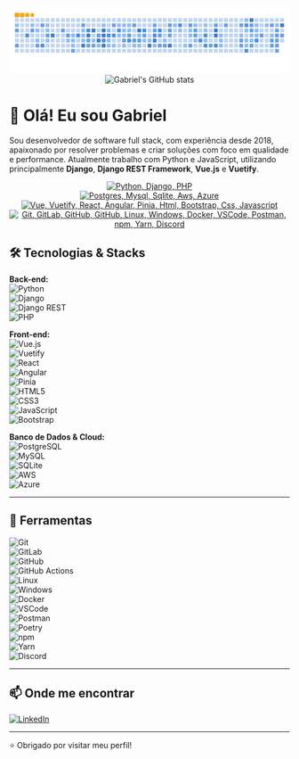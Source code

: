 <div align="center">

<picture>
  <source media="(prefers-color-scheme: dark)" srcset="https://raw.githubusercontent.com/gabriell-s/gabriell-s/output/github-snake-dark.svg">
  <source media="(prefers-color-scheme: light)" srcset="https://raw.githubusercontent.com/gabriell-s/gabriell-s/output/github-snake.svg">
  <img alt="github contribution grid snake animation" src="https://raw.githubusercontent.com/gabriell-s/gabriell-s/output/ocean.gif">
</picture>

<br/>

<img src="https://github-readme-stats.vercel.app/api?username=gabriell-s&show_icons=true&theme=dracula&include_all_commits=true&count_private=true" alt="Gabriel's GitHub stats">

</div>

# 👋 Olá! Eu sou Gabriel

Sou desenvolvedor de software full stack, com experiência desde 2018, apaixonado por resolver problemas e criar soluções com foco em qualidade e performance. Atualmente trabalho com Python e JavaScript, utilizando principalmente **Django**, **Django REST Framework**, **Vue.js** e **Vuetify**.

<div align="center">

[![Python, Django, PHP](https://skillicons.dev/icons?i=py,django,php)](https://skillicons.dev)  
[![Postgres, Mysql, Sqlite, Aws, Azure](https://skillicons.dev/icons?i=postgres,mysql,sqlite,aws,azure&perline=15)](https://skillicons.dev)  
[![Vue, Vuetify, React, Angular, Pinia, Html, Bootstrap, Css, Javascript](https://skillicons.dev/icons?i=vue,vuetify,react,angular,pinia,html,bootstrap,css,js&perline=15)](https://skillicons.dev)  
[![Git, GitLab, GitHub, GitHub, Linux, Windows, Docker, VSCode, Postman, npm, Yarn, Discord](https://skillicons.dev/icons?i=git,gitlab,github,githubactions,linux,windows,docker,vscode,postman,npm,yarn,discord&perline=15)](https://skillicons.dev)

## </div>

## 🛠️ Tecnologias & Stacks

**Back-end:**  
![Python](https://img.shields.io/badge/Python-3776AB?style=for-the-badge&logo=python&logoColor=white)  
![Django](https://img.shields.io/badge/Django-092E20?style=for-the-badge&logo=django&logoColor=white)  
![Django REST](https://img.shields.io/badge/Django%20REST-ff1709?style=for-the-badge&logo=django&logoColor=white)  
![PHP](https://img.shields.io/badge/PHP-777BB4?style=for-the-badge&logo=php&logoColor=white)

**Front-end:**  
![Vue.js](https://img.shields.io/badge/Vue.js-35495E?style=for-the-badge&logo=vue.js&logoColor=4FC08D)  
![Vuetify](https://img.shields.io/badge/Vuetify-1867C0?style=for-the-badge&logo=vuetify&logoColor=white)  
![React](https://img.shields.io/badge/React-20232A?style=for-the-badge&logo=react&logoColor=61DAFB)  
![Angular](https://img.shields.io/badge/Angular-DD0031?style=for-the-badge&logo=angular&logoColor=white)  
![Pinia](https://img.shields.io/badge/Pinia-ffe55c?style=for-the-badge&logo=pinia&logoColor=black)  
![HTML5](https://img.shields.io/badge/HTML5-E34F26?style=for-the-badge&logo=html5&logoColor=white)  
![CSS3](https://img.shields.io/badge/CSS3-1572B6?style=for-the-badge&logo=css3&logoColor=white)  
![JavaScript](https://img.shields.io/badge/JavaScript-F7DF1E?style=for-the-badge&logo=javascript&logoColor=black)  
![Bootstrap](https://img.shields.io/badge/Bootstrap-563D7C?style=for-the-badge&logo=bootstrap&logoColor=white)

**Banco de Dados & Cloud:**  
![PostgreSQL](https://img.shields.io/badge/PostgreSQL-316192?style=for-the-badge&logo=postgresql&logoColor=white)  
![MySQL](https://img.shields.io/badge/MySQL-005C84?style=for-the-badge&logo=mysql&logoColor=white)  
![SQLite](https://img.shields.io/badge/SQLite-07405E?style=for-the-badge&logo=sqlite&logoColor=white)  
![AWS](https://img.shields.io/badge/AWS-232F3E?style=for-the-badge&logo=amazon-aws)  
![Azure](https://img.shields.io/badge/Microsoft_Azure-0078D4?style=for-the-badge&logo=microsoft-azure&logoColor=white)

---

## 🧰 Ferramentas

![Git](https://img.shields.io/badge/Git-F05032?style=for-the-badge&logo=git&logoColor=white)  
![GitLab](https://img.shields.io/badge/GitLab-FC6D26?style=for-the-badge&logo=gitlab&logoColor=white)  
![GitHub](https://img.shields.io/badge/GitHub-181717?style=for-the-badge&logo=github&logoColor=white)  
![GitHub Actions](https://img.shields.io/badge/GitHub_Actions-2088FF?style=for-the-badge&logo=githubactions&logoColor=white)  
![Linux](https://img.shields.io/badge/Linux-FCC624?style=for-the-badge&logo=linux&logoColor=black)  
![Windows](https://img.shields.io/badge/Windows-0078D6?style=for-the-badge&logo=windows&logoColor=white)  
![Docker](https://img.shields.io/badge/Docker-2496ED?style=for-the-badge&logo=docker&logoColor=white)  
![VSCode](https://img.shields.io/badge/VS_Code-007ACC?style=for-the-badge&logo=visual-studio-code&logoColor=white)  
![Postman](https://img.shields.io/badge/Postman-FF6C37?style=for-the-badge&logo=postman&logoColor=white)  
![Poetry](https://img.shields.io/badge/Poetry-60A5FA?style=for-the-badge&logo=python&logoColor=white)  
![npm](https://img.shields.io/badge/npm-CB3837?style=for-the-badge&logo=npm&logoColor=white)  
![Yarn](https://img.shields.io/badge/Yarn-2C8EBB?style=for-the-badge&logo=yarn&logoColor=white)  
![Discord](https://img.shields.io/badge/Discord-5865F2?style=for-the-badge&logo=discord&logoColor=white)

---

## 📫 Onde me encontrar

[![LinkedIn](https://img.shields.io/badge/LinkedIn-0077B5?style=for-the-badge&logo=linkedin&logoColor=white)](https://www.linkedin.com/in/gabriel--silveira)

---

⭐ Obrigado por visitar meu perfil!
